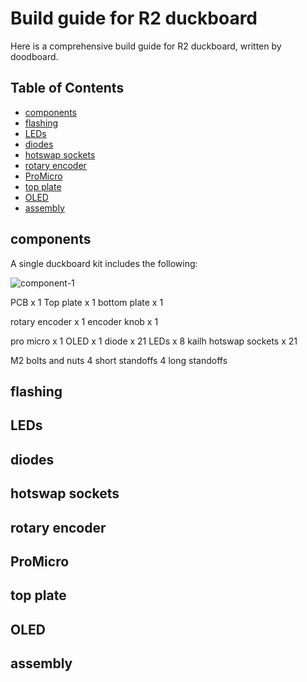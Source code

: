 # Build guide for R2 duckboard

Here is a comprehensive build guide for R2 duckboard, written by doodboard. 

## Table of Contents

* [components](#components)
* [flashing](#flashing)
* [LEDs](#leds)
* [diodes](#diodes)
* [hotswap sockets](#sockets)
* [rotary encoder](#encoder)
* [ProMicro](#promicro)
* [top plate](#top-plate)
* [OLED](#oled)
* [assembly](#assembly)

## components

A single duckboard kit includes the following:

![component-1](https://github.com/doodboard/tutorial/blob/main/1.JPG)

PCB x 1 
Top plate x 1 
bottom plate x 1 

rotary encoder x 1
encoder knob x 1 

pro micro x 1 
OLED x 1 
diode x 21 
LEDs x 8 
kailh hotswap sockets x 21 

M2 bolts and nuts 
4 short standoffs
4 long standoffs



## flashing

## LEDs

## diodes

## hotswap sockets

## rotary encoder

## ProMicro

## top plate

## OLED

## assembly